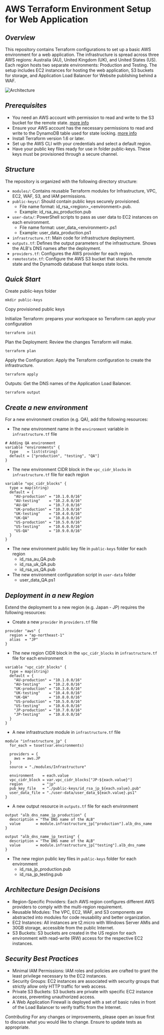 # **AWS Terraform Environment Setup for Web Application**

## *Overview*

This repository contains Terraform configurations to set up a basic AWS environment for a web application. The infrastructure is spread across three AWS regions: Australia (AU), United Kingdom (UK), and United States (US). Each region hosts two separate environments: Production and Testing. The setup includes EC2 instances for hosting the web application, S3 buckets for storage, and Application Load Balancer for Website publishing behind a WAF.

![Architecture](https://github.com/matias-gon/infrastructure-deployment/assets/87095214/98a2f624-d042-43a2-886e-ea4cae63d169)

## *Prerequisites*
- You need an AWS account with permission to read and write to the S3 bucket for the remote state. [more info](https://developer.hashicorp.com/terraform/language/settings/backends/s3#s3-bucket-permissions)
- Ensure your AWS account has the necessary permissions to read and write to the DynamoDB table used for state locking.  [more info](https://developer.hashicorp.com/terraform/language/settings/backends/s3#dynamodb-table-permissions)
- Install Terraform version 1.6 or later.
- Set up the AWS CLI with your credentials and select a default region.
- Have your public key files ready for use in folder public-keys. These keys must be provisioned through a secure channel.

## *Structure*

The repository is organized with the following directory structure:
- `modules/`: Contains reusable Terraform modules for Infrastructure, VPC, EC2, WAF, S3, and IAM permissions.
- `public-keys/`: Should contain public keys securely provisioned.
  - File name format: id_rsa_\<region\>_\<environment\>.pub.
  - Example: id_rsa_au_production.pub
- `user-data/`: PowerShell scripts to pass as user data to EC2 instances on each environment.
  - File name format: user_data_\<environment\>.ps1
  - Example: user_data_production.ps1
- `infrastructure.tf`: Main code for infrastructure deployment.
- `outputs.tf`: Defines the output parameters of the infrastructure. Shows the ALB's DNS names after the deployment.
- `providers.tf`: Configures the AWS provider for each region.
- `remotestate.tf`: Configure the AWS S3 bucket that stores the remote state and the Dynamodb database that keeps state locks.

## *Quick Start*

Create public-keys folder

```
mkdir public-keys
```

Copy provisioned public keys

Initialize Terraform: prepares your workspace so Terraform can apply your configuration

```
terraform init
```

Plan the Deployment: Review the changes Terraform will make.

```
terraform plan
```

Apply the Configuration: Apply the Terraform configuration to create the infrastructure.

```
terraform apply
```

Outputs: Get the DNS names of the Application Load Balancer.

```
terraform output
```
## *Create a new environment*

For a new environment creation (e.g. QA), add the following resources:

- The new environment name in the `environment` variable in `infrastructure.tf` file

```
# Adding QA environment
variable "environments" {
  type    = list(string)
  default = ["production", "testing", "QA"]
}
```
-  The new environment CIDR block in the `vpc_cidr_blocks` in `infrastructure.tf` file for each region
```
variable "vpc_cidr_blocks" {
  type = map(string)
  default = {
    "AU-production" = "10.1.0.0/16"
    "AU-testing"    = "10.2.0.0/16"
    "AU-QA"         = "10.7.0.0/16"
    "UK-production" = "10.3.0.0/16"
    "UK-testing"    = "10.4.0.0/16"
    "UK-QA"         = "10.8.0.0/16"
    "US-production" = "10.5.0.0/16"
    "US-testing"    = "10.6.0.0/16"
    "US-QA"         = "10.9.0.0/16"
  }
}
```
- The new environment public key file in `public-keys` folder for each region
  - id_rsa_au_QA.pub
  - id_rsa_uk_QA.pub
  - id_rsa_us_QA.pub
- The new environment configuration script in `user-data` folder
  - user_data_QA.ps1

## *Deployment in a new Region*

Extend the deployment to a new region (e.g. Japan - JP) requires the following resources:

- Create a new `provider` in `providers.tf` file
```
provider "aws" {
  region = "ap-northeast-1"
  alias  = "JP"
}
```
-  The new region CIDR block in the `vpc_cidr_blocks` in `infrastructure.tf` file for each environment
```
variable "vpc_cidr_blocks" {
  type = map(string)
  default = {
    "AU-production" = "10.1.0.0/16"
    "AU-testing"    = "10.2.0.0/16"
    "UK-production" = "10.3.0.0/16"
    "UK-testing"    = "10.4.0.0/16"
    "UK-QA"         = "10.8.0.0/16"
    "US-production" = "10.5.0.0/16"
    "US-testing"    = "10.6.0.0/16"
    "JP-production" = "10.7.0.0/16"
    "JP-testing"    = "10.8.0.0/16"
  }
}
```
- A new infrastructure module in `infrastructure.tf` file
```
module "infrastructure_jp" {
  for_each = toset(var.environments)

  providers = {
    aws = aws.JP
  }
  source = "./modules/Infrastructure"

  environment    = each.value
  vpc_cidr_block = var.vpc_cidr_blocks["JP-${each.value}"]
  region         = "jp"
  pub_key_file   = "./public-keys/id_rsa_jp_${each.value}.pub"
  user_data_file = "./user-data/user_data_${each.value}.ps1"
}
```
- A new output resource in `outputs.tf` file for each environment
```
output "alb_dns_name_jp_production" {
  description = "The DNS name of the ALB"
  value       = module.infrastructure_jp["production"].alb_dns_name
}

output "alb_dns_name_jp_testing" {
  description = "The DNS name of the ALB"
  value       = module.infrastructure_jp["testing"].alb_dns_name
}
```
- The new region public key files in `public-keys` folder for each environment
  - id_rsa_jp_production.pub
  - id_rsa_jp_testing.pub
 
## *Architecture Design Decisions*
- Region-Specific Providers: Each AWS region configures different AWS providers to comply with the multi-region requirement.
- Reusable Modules: The VPC, EC2, WAF, and S3 components are abstracted into modules for code reusability and better organization.
- EC2 Instances: All instances are t2.micro with Windows Server AMIs and 30GB storage, accessible from the public Internet.
- S3 Buckets: S3 buckets are created in the US region for each environment with read-write (RW) access for the respective EC2 instances.

## *Security Best Practices*
- Minimal IAM Permissions: IAM roles and policies are crafted to grant the least privilege necessary to the EC2 instances.
- Security Groups: EC2 instances are associated with security groups that strictly allow only HTTP traffic for web access.
- Private S3 Buckets: S3 buckets are private with specific EC2 instance access, preventing unauthorized access.
- A Web Application Firewall is deployed with a set of basic rules in front of the Load Balancer to verify traffic from the Internet.

*Contributing*
For any changes or improvements, please open an issue first to discuss what you would like to change. Ensure to update tests as appropriate.
